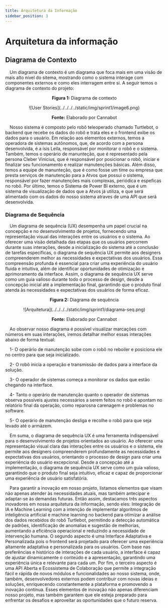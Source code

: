 ```yaml
---
title: Arquitetura da Informação
sidebar_position: 3
---
```


# Arquitetura da informação


## Diagrama de Contexto 

&emsp;Um diagrama de contexto é um diagrama que foca mais em uma visão de mais alto nível do sitema, mostrando como o sistema interage com componentes externos e como eles interragem entre si. A seguir temos o diagrama de contexto do projeto:


<p align="center"><b>Figura 1:</b> Diagrama de contexto </p>
<div align="center">
    ![User Stories](../../../../static/img/sprint1/image6.png)
  <p><b>Fonte:</b> Elaborado por Cannabot</p>
</div>



&emsp;Nosso sistema é composto pelo robô teleoperado chamado Turtlebot, o backend que recebe os dados do robô e trata eles e o frontend exibe os dados para o usuário. Em relação aos elementos externos, temos a operadora de sistemas autônomos, que, de acordo com a persona desenvolvida, é a ísis Leila, responsável por monitorar o robô e o sistema. Também, temos o operário de manunteção, que é representado pela persona Cleber Vinicius, que é responsável por posicionar o robô, iniciar e finalizar seu funcionamento e realizar manutenções básicas. Além disso, temos a equipe de manunteção, que é como fosse um time ou empresa que presta serviços de manutenção para a Atvos que possui o sistema, responsável por fazer manutenções mais complexas, periódica e espeficas no robô. Por último, temos o Sistema de Power BI externo, que é um sistema de visualização de dados que a Atvos já utiliza, e que será alimentado com os dados do nosso sistema atraves de uma API que será desenvolvida.

### Diagrama de Sequência

&emsp;Um diagrama de sequência (UX) desempenha um papel crucial na concepção e no desenvolvimento de projetos, fornecendo uma representação visual das interações entre os usuários e o sistema. Ao oferecer uma visão detalhada das etapas que os usuários percorrem durante suas interações, desde a inicialização do sistema até a conclusão de tarefas específicas, o diagrama de sequência UX permite aos designers compreenderem melhor as necessidades e expectativas dos usuários. Essa compreensão profunda é essencial para criar uma experiência do usuário fluida e intuitiva, além de identificar oportunidades de otimização e aprimoramento da interface. Assim, o diagrama de sequência UX serve como um guia valioso durante todo o processo de design, desde a concepção inicial até a implementação final, garantindo que o produto final atenda às necessidades e expectativas dos usuários de forma eficaz.

<p align="center"><b> Figura 2:</b> Diagrama de sequência </p>
<div align="center">
  ![Arquitetura](../../../../static/img/sprint1/diagrama-seq.png)
  <p><b>Fonte:</b> Elaborado por Cannabot</p>
</div>

&emsp;Ao observar nosso diagrama é possível visualizar marcações com números em suas interações, iremos detalhar melhor essas interações abaixo de forma textual:

&emsp;1- O operário de manutenção sobe com o robô no reboiler e posiciona ele no centro para que seja inicializado.

&emsp;2- O robô inicia a operação e transmissão de dados para a interface da solução.

&emsp;3- O operador de sistemas começa a monitorar os dados que estão chegando na interface.

&emsp;4- Tanto o operário de manutenção quanto o operador de sistemas observa possíveis ajustes necessários a serem feitos no robô e apontam no relatório final da operação, como reparosna carenagem e problemas no software.

&emsp;5- O operário de manutenção desliga e recolhe o robô para que seja levado até o armázem.

&emsp;Em suma, o diagrama de sequência UX é uma ferramenta indispensável para o desenvolvimento de projetos orientados ao usuário. Ao oferecer uma representação visual clara das interações entre os usuários e o sistema, ele permite aos designers compreenderem profundamente as necessidades e expectativas dos usuários, orientando o processo de design para criar uma experiência do usuário excepcional. Desde a concepção até a implementação, o diagrama de sequência UX serve como um guia valioso, garantindo que o produto final seja intuitivo, eficaz e capaz de proporcionar uma experiência de usuário satisfatória.

&emsp;Para garantir a inovação em nosso projeto, listamos elementos que visam não apenas atender às necessidades atuais, mas também antecipar e adaptar-se às demandas futuras. Então assim, destacamos três aspectos inovadores em nossa arquitetura da informação, sendo eles: Integração de IA e Machine Learning com a intenção de implementar algoritmos de inteligência artificial e machine learning no backend para otimizar a análise dos dados recebidos do robô Turtlebot, permitindo a detecção automática de padrões, identificação de anomalias e sugestão de melhorias, aumentando a eficiência operacional e reduzindo a necessidade de intervenção humana. O segundo aspecto é uma Interface Adaptativa e Personalizada pois o frontend será projetado para oferecer uma experiência altamente adaptativa e personalizada para os usuários. Com base nas preferências e histórico de interações de cada usuário, a interface é capaz de ajustar dinamicamente o conteúdo e a apresentação, garantindo uma experiência única e relevante para cada um. Por fim, o terceiro aspecto é uma API Aberta e Ecossistema de Colaboração que permite a integração fácil e rápida de novos módulos e funcionalidades ao nosso sistema, onde, também, desenvolvedores externos podem contribuir com novas ideias e soluções, enriquecendo constantemente a plataforma e promovendo a inovação contínua.
Esses elementos de inovação não apenas diferenciam nosso projeto, mas também garantem que ele esteja preparado para enfrentar os desafios e aproveitar as oportunidades que o futuro reserva.